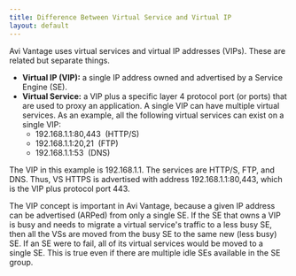 ```yaml
---
title: Difference Between Virtual Service and Virtual IP
layout: default
---
```

Avi Vantage uses virtual services and virtual IP addresses (VIPs). These are related but separate things.

* **Virtual IP (VIP):** a single IP address owned and advertised by a Service Engine (SE).
* **Virtual Service:** a VIP plus a specific layer 4 protocol port (or ports) that are used to proxy an application. A single VIP can have multiple virtual services. As an example, all the following virtual services can exist on a single VIP:  
    * 192.168.1.1:80,443  (HTTP/S)
    * 192.168.1.1:20,21  (FTP)
    * 192.168.1.1:53  (DNS) 

The VIP in this example is 192.168.1.1. The services are HTTP/S, FTP, and DNS. Thus, VS HTTPS is advertised with address 192.168.1.1:80,443, which is the VIP plus protocol port 443.

The VIP concept is important in Avi Vantage, because a given IP address can be advertised (ARPed) from only a single SE. If the SE that owns a VIP is busy and needs to migrate a virtual service's traffic to a less busy SE, then all the VSs are moved from the busy SE to the same new (less busy) SE. If an SE were to fail, all of its virtual services would be moved to a single SE. This is true even if there are multiple idle SEs available in the SE group.
